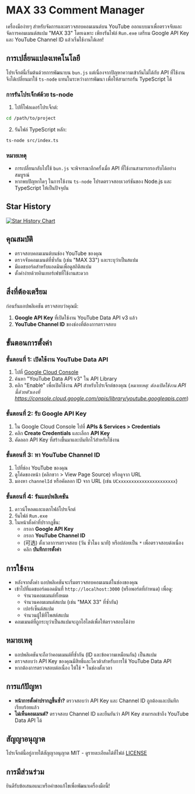 # MAX 33 Comment Manager

เครื่องมือง่ายๆ สำหรับจัดการและตรวจสอบคอมเมนต์บน YouTube ออกแบบมาเพื่อตรวจจับและจัดการคอมเมนต์สแปม "MAX 33" โดยเฉพาะ เพียงรันไฟล์ `Run.exe` เตรียม Google API Key และ YouTube Channel ID แล้วเริ่มใช้งานได้เลย!

## การเปลี่ยนแปลงเทคโนโลยี

โปรเจ็กต์นี้เริ่มต้นด้วยการพัฒนาบน `bun.js` แต่เนื่องจากปัญหาความเข้ากันไม่ได้กับ API ที่ใช้งาน จึงได้เปลี่ยนมาใช้ `ts-node` แทนในระหว่างการพัฒนา เพื่อให้สามารถรัน TypeScript ได้
### การรันโปรเจ็กต์ด้วย ts-node
1. ไปที่โฟลเดอร์โปรเจ็กต์:
  ```bash
  cd /path/to/project
  ```
2. รันไฟล์ TypeScript หลัก:
  ```bash
  ts-node src/index.ts
  ```

### หมายเหตุ
- การเปลี่ยนกลับไปใช้ `bun.js` จะพิจารณาอีกครั้งเมื่อ API ที่ใช้งานสามารถรองรับได้อย่างสมบูรณ์
- หากพบปัญหาใดๆ ในการใช้งาน `ts-node` โปรดตรวจสอบเวอร์ชันของ Node.js และ TypeScript ให้เป็นปัจจุบัน

## Star History

[![Star History Chart](https://api.star-history.com/svg?repos=Tatsuyato/BAN33&type=Date)](https://www.star-history.com/#Tatsuyato/BAN33&Date)

## คุณสมบัติ
- ตรวจสอบคอมเมนต์บนช่อง YouTube ของคุณ
- ตรวจจับคอมเมนต์ที่ซ้ำกัน (เช่น "MAX 33") และระบุว่าเป็นสแปม
- มีแดชบอร์ดสำหรับแอดมินเพื่อดูสถิติสแปม
- ตั้งค่าง่ายด้วยอินเทอร์เฟซที่ใช้งานสะดวก

## สิ่งที่ต้องเตรียม
ก่อนรันแอปพลิเคชัน ตรวจสอบว่าคุณมี:
1. **Google API Key** ที่เปิดใช้งาน YouTube Data API v3 แล้ว
2. **YouTube Channel ID** ของช่องที่ต้องการตรวจสอบ

## ขั้นตอนการตั้งค่า

### ขั้นตอนที่ 1: เปิดใช้งาน YouTube Data API
1. ไปที่ [Google Cloud Console](https://console.cloud.google.com/apis/library/youtube.googleapis.com)
2. ค้นหา "YouTube Data API v3" ใน API Library
3. คลิก "Enable" เพื่อเปิดใช้งาน API สำหรับโปรเจ็กต์ของคุณ (*หมายเหตุ: ต้องเปิดใช้งาน API นี้ด้วยตัวเองที่ https://console.cloud.google.com/apis/library/youtube.googleapis.com*)

### ขั้นตอนที่ 2: รับ Google API Key
1. ใน Google Cloud Console ไปที่ **APIs & Services > Credentials**
2. คลิก **Create Credentials** และเลือก **API Key**
3. คัดลอก API Key ที่สร้างขึ้นมาและบันทึกไว้สำหรับใช้งาน

### ขั้นตอนที่ 3: หา YouTube Channel ID
1. ไปที่ช่อง YouTube ของคุณ
2. ดูโค้ดของหน้า (คลิกขวา > View Page Source) หรือดูจาก URL
3. มองหา `channelId` หรือคัดลอก ID จาก URL (เช่น `UCxxxxxxxxxxxxxxxxxxxxxx`)

### ขั้นตอนที่ 4: รันแอปพลิเคชัน
1. ดาวน์โหลดและแตกไฟล์โปรเจ็กต์
2. รันไฟล์ `Run.exe`
3. ในหน้าตั้งค่าที่ปรากฏขึ้น:
   - กรอก **Google API Key**
   - กรอก **YouTube Channel ID**
   - (可选) ตั้งเวลาการตรวจสอบ (วัน ชั่วโมง นาที) หรือปล่อยเป็น `*` เพื่อตรวจสอบต่อเนื่อง
   - คลิก **บันทึกการตั้งค่า**

## การใช้งาน
- หลังจากตั้งค่า แอปพลิเคชันจะเริ่มตรวจสอบคอมเมนต์ในช่องของคุณ
- เข้าไปที่แดชบอร์ดแอดมินที่ `http://localhost:3000` (หรือพอร์ตที่กำหนด) เพื่อดู:
  - จำนวนคอมเมนต์ทั้งหมด
  - จำนวนคอมเมนต์สแปม (เช่น "MAX 33" ที่ซ้ำกัน)
  - เปอร์เซ็นต์สแปม
  - จำนวนผู้ใช้ที่โพสต์สแปม
- คอมเมนต์ที่ถูกระบุว่าเป็นสแปมจะถูกไฮไลต์เพื่อให้ตรวจสอบได้ง่าย

## หมายเหตุ
- แอปพลิเคชันจะถือว่าคอมเมนต์ที่ซ้ำกัน (ID และข้อความเหมือนกัน) เป็นสแปม
- ตรวจสอบว่า API Key ของคุณมีสิทธิ์และโควต้าสำหรับการใช้ YouTube Data API
- หากต้องการตรวจสอบต่อเนื่อง ให้ใช้ `*` ในช่องตั้งเวลา

## การแก้ปัญหา
- **หน้าการตั้งค่าปรากฏขึ้นซ้ำ?** ตรวจสอบว่า API Key และ Channel ID ถูกต้องและบันทึกเรียบร้อยแล้ว
- **ไม่เห็นคอมเมนต์?** ตรวจสอบ Channel ID และยืนยันว่า API Key สามารถเข้าถึง YouTube Data API ได้

## สัญญาอนุญาต
โปรเจ็กต์นี้อยู่ภายใต้สัญญาอนุญาต MIT - ดูรายละเอียดได้ที่ไฟล์ [LICENSE](LICENSE)

## การมีส่วนร่วม
ยินดีรับข้อเสนอแนะหรือคำขอแก้ไขเพื่อพัฒนาเครื่องมือนี้!